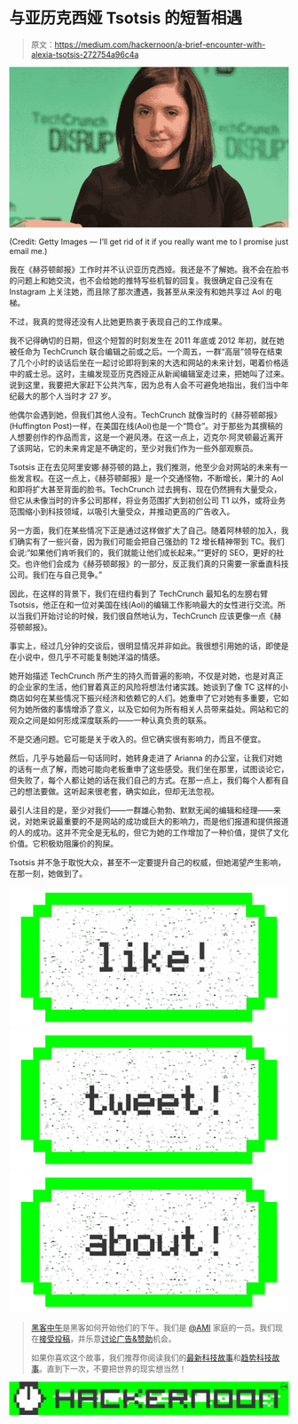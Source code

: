 # 与亚历克西娅 Tsotsis 的短暂相遇

> 原文：<https://medium.com/hackernoon/a-brief-encounter-with-alexia-tsotsis-272754a96c4a>

![](img/096eadf979fc977917ea5a135eb5e9fc.png)

(Credit: Getty Images — I’ll get rid of it if you really want me to I promise just email me.)

我在《赫芬顿邮报》工作时并不认识亚历克西娅。我还是不了解她。我不会在脸书的问题上和她交流，也不会给她的推特写些机智的回复。我很确定自己没有在 Instagram 上关注她，而且除了那次遭遇，我甚至从来没有和她共享过 Aol 的电梯。

不过，我真的觉得还没有人比她更热衷于表现自己的工作成果。

我不记得确切的日期，但这个短暂的时刻发生在 2011 年底或 2012 年初，就在她被任命为 TechCrunch 联合编辑之前或之后。一个周五，一群“高层”领导在结束了几个小时的谈话后坐在一起讨论即将到来的大选和网站的未来计划，喝着价格适中的威士忌。这时，主编发现亚历克西娅正从新闻编辑室走过来，把她叫了过来。说到这里，我要把大家赶下公共汽车，因为总有人会不可避免地指出，我们当中年纪最大的那个人当时才 27 岁。

他偶尔会遇到她，但我们其他人没有。TechCrunch 就像当时的《赫芬顿邮报》(Huffington Post)一样，在美国在线(Aol)也是一个“筒仓”。对于那些为其撰稿的人想要创作的作品而言，这是一个避风港。在这一点上，迈克尔·阿灵顿最近离开了该网站，它的未来肯定是不确定的，至少对我们作为一些外部观察员。

Tsotsis 正在去见阿里安娜·赫芬顿的路上，我们推测，他至少会对网站的未来有一些发言权。在这一点上，《赫芬顿邮报》是一个交通怪物，不断增长，果汁的 Aol 和即将扩大甚至背面的脸书。TechCrunch 过去拥有、现在仍然拥有大量受众，但它从未像当时的许多公司那样，将业务范围扩大到初创公司 T1 以外，或将业务范围缩小到科技领域，以吸引大量受众，并推动更高的广告收入。

另一方面，我们在某些情况下正是通过这样做扩大了自己。随着阿林顿的加入，我们确实有了一些兴奋，因为我们可能会把自己强劲的 T2 增长精神带到 TC。我们会说:“如果他们肯听我们的，我们就能让他们成长起来。”“更好的 SEO，更好的社交。也许他们会成为《赫芬顿邮报》的一部分，反正我们真的只需要一家垂直科技公司。我们在与自己竞争。”

因此，在这样的背景下，我们在纽约看到了 TechCrunch 最知名的左膀右臂 Tsotsis，他正在和一位对美国在线(Aol)的编辑工作影响最大的女性进行交流。所以当我们开始讨论的时候，我们很自然地认为，TechCrunch 应该更像一点《赫芬顿邮报》。

事实上，经过几分钟的交谈后，很明显情况并非如此。我很想引用她的话，即使是在小说中，但几乎不可能复制她洋溢的情感。

她开始描述 TechCrunch 所产生的持久而普遍的影响，不仅是对她，也是对真正的企业家的生活，他们冒着真正的风险将想法付诸实践。她谈到了像 TC 这样的小商店如何在某些情况下振兴经济和依赖它的人们。她重申了它对她有多重要，它如何为她所做的事情增添了意义，以及它如何为所有相关人员带来益处。网站和它的观众之间是如何形成深度联系的——一种认真负责的联系。

不是交通问题。它可能是关于收入的。但它确实很有影响力，而且不便宜。

然后，几乎与她最后一句话同时，她转身走进了 Arianna 的办公室，让我们对她的话有一点了解，而她可能向老板重申了这些感受。我们坐在那里，试图谈论它，但失败了，每个人都让她的话在我们自己的方式。在那一点上，我们每个人都有自己的想法要做。这听起来很老套，确实如此，但却无法忽视。

最引人注目的是，至少对我们——一群雄心勃勃、默默无闻的编辑和经理——来说，对她来说最重要的不是网站的成功或巨大的影响力，而是他们报道和提供报道的人的成功。这并不完全是无私的，但它为她的工作增加了一种价值，提供了文化价值。它积极劝阻廉价的狗屎。

Tsotsis 并不急于取悦大众，甚至不一定要提升自己的权威，但她渴望产生影响，在那一刻，她做到了。

[![](img/50ef4044ecd4e250b5d50f368b775d38.png)](http://bit.ly/HackernoonFB)[![](img/979d9a46439d5aebbdcdca574e21dc81.png)](https://goo.gl/k7XYbx)[![](img/2930ba6bd2c12218fdbbf7e02c8746ff.png)](https://goo.gl/4ofytp)

> [黑客中午](http://bit.ly/Hackernoon)是黑客如何开始他们的下午。我们是 [@AMI](http://bit.ly/atAMIatAMI) 家庭的一员。我们现在[接受投稿](http://bit.ly/hackernoonsubmission)，并乐意[讨论广告&赞助](mailto:partners@amipublications.com)机会。
> 
> 如果你喜欢这个故事，我们推荐你阅读我们的[最新科技故事](http://bit.ly/hackernoonlatestt)和[趋势科技故事](https://hackernoon.com/trending)。直到下一次，不要把世界的现实想当然！

[![](img/be0ca55ba73a573dce11effb2ee80d56.png)](https://goo.gl/Ahtev1)